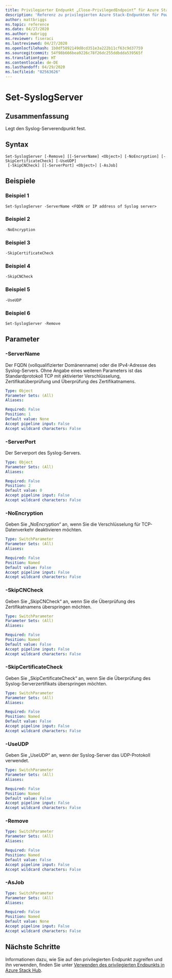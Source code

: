 ```yaml
---
title: Privilegierter Endpunkt „Close-PrivilegedEndpoint“ für Azure Stack Hub
description: 'Referenz zu privilegierten Azure Stack-Endpunkten für PowerShell: Close-PrivilegedEndpoint'
author: mattbriggs
ms.topic: reference
ms.date: 04/27/2020
ms.author: mabrigg
ms.reviewer: fiseraci
ms.lastreviewed: 04/27/2020
ms.openlocfilehash: 1b0df5892149d8cd351e3a222b11cf63c9d37759
ms.sourcegitcommit: 54f98b666bea9226c78f26dc255ddbdda539565f
ms.translationtype: HT
ms.contentlocale: de-DE
ms.lasthandoff: 04/29/2020
ms.locfileid: "82563626"
---
```

# <a name="set-syslogserver"></a>Set-SyslogServer

## <a name="synopsis"></a>Zusammenfassung
Legt den Syslog-Serverendpunkt fest.

## <a name="syntax"></a>Syntax

```
Set-SyslogServer [-Remove] [[-ServerName] <Object>] [-NoEncryption] [-SkipCertificateCheck] [-UseUDP]
 [-SkipCNCheck] [[-ServerPort] <Object>] [-AsJob]
```


## <a name="examples"></a>Beispiele

### <a name="example-1"></a>Beispiel 1

```
Set-SyslogServer -ServerName <FQDN or IP address of Syslog server>
```

### <a name="example-2"></a>Beispiel 2
```
-NoEncryption
```

### <a name="example-3"></a>Beispiel 3
```
-SkipCertificateCheck
```

### <a name="example-4"></a>Beispiel 4
```
-SkipCNCheck
```

### <a name="example-5"></a>Beispiel 5
```
-UseUDP
```

### <a name="example-6"></a>Beispiel 6
```
Set-SyslogServer -Remove
```

## <a name="parameters"></a>Parameter

### <a name="-servername"></a>-ServerName
Der FQDN (vollqualifizierter Domänenname) oder die IPv4-Adresse des Syslog-Servers.
Ohne Angabe eines weiteren Parameters ist das Standardprotokoll TCP mit aktivierter Verschlüsselung, Zertifikatüberprüfung und Überprüfung des Zertifikatnamens.

```yaml
Type: Object
Parameter Sets: (All)
Aliases:

Required: False
Position: 1
Default value: None
Accept pipeline input: False
Accept wildcard characters: False
```

### <a name="-serverport"></a>-ServerPort
Der Serverport des Syslog-Servers.

```yaml
Type: Object
Parameter Sets: (All)
Aliases:

Required: False
Position: 2
Default value: 0
Accept pipeline input: False
Accept wildcard characters: False
```

### <a name="-noencryption"></a>-NoEncryption
Geben Sie „NoEncryption“ an, wenn Sie die Verschlüsselung für TCP-Datenverkehr deaktivieren möchten.

```yaml
Type: SwitchParameter
Parameter Sets: (All)
Aliases:

Required: False
Position: Named
Default value: False
Accept pipeline input: False
Accept wildcard characters: False
```

### <a name="-skipcncheck"></a>-SkipCNCheck
Geben Sie „SkipCNCheck“ an, wenn Sie die Überprüfung des Zertifikatnamens überspringen möchten.

```yaml
Type: SwitchParameter
Parameter Sets: (All)
Aliases:

Required: False
Position: Named
Default value: False
Accept pipeline input: False
Accept wildcard characters: False
```

### <a name="-skipcertificatecheck"></a>-SkipCertificateCheck
Geben Sie „SkipCertificateCheck“ an, wenn Sie die Überprüfung des Syslog-Serverzertifikats überspringen möchten.

```yaml
Type: SwitchParameter
Parameter Sets: (All)
Aliases:

Required: False
Position: Named
Default value: False
Accept pipeline input: False
Accept wildcard characters: False
```

### <a name="-useudp"></a>-UseUDP
Geben Sie „UseUDP“ an, wenn der Syslog-Server das UDP-Protokoll verwendet.

```yaml
Type: SwitchParameter
Parameter Sets: (All)
Aliases:

Required: False
Position: Named
Default value: False
Accept pipeline input: False
Accept wildcard characters: False
```

### <a name="-remove"></a>-Remove
 

```yaml
Type: SwitchParameter
Parameter Sets: (All)
Aliases:

Required: False
Position: Named
Default value: False
Accept pipeline input: False
Accept wildcard characters: False
```

### <a name="-asjob"></a>-AsJob


```yaml
Type: SwitchParameter
Parameter Sets: (All)
Aliases:

Required: False
Position: Named
Default value: None
Accept pipeline input: False
Accept wildcard characters: False
```

## <a name="next-steps"></a>Nächste Schritte

Informationen dazu, wie Sie auf den privilegierten Endpunkt zugreifen und ihn verwenden, finden Sie unter [Verwenden des privilegierten Endpunkts in Azure Stack Hub](https://docs.microsoft.com/azure-stack/operator/azure-stack-privileged-endpoint).